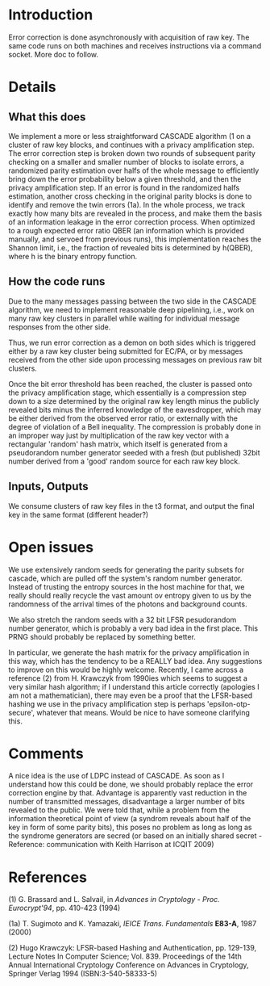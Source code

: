 # Introduction #

Error correction is done asynchronously with acquisition of raw key. The same code runs on both machines and receives instructions via a command socket.  More doc to follow.


# Details #
## What this does ##
We implement a more or less straightforward CASCADE algorithm (1 on a cluster of raw key blocks, and continues with a privacy amplification step. The error correction step is broken down two rounds of subsequent parity checking on a smaller and smaller number of blocks to isolate errors, a randomized parity estimation over halfs of the whole message to efficiently bring down the error probability below a given threshold, and then the privacy amplification step. If an error is found in the randomized halfs estimation, another cross checking in the original parity blocks is done to identify and remove the twin errors (1a).
In the whole process, we track exactly how many bits are revealed in the process, and make them the basis of an information leakage in the error correction process. When optimized to a rough expected error ratio QBER (an information which is provided manually, and servoed from previous runs), this implementation reaches the Shannon limit, i.e., the fraction of revealed bits is determined by h(QBER), where h is the binary entropy function.

## How the code runs ##
Due to the many messages passing between the two side in the CASCADE algorithm, we need to implement reasonable deep pipelining, i.e., work on many raw key clusters in parallel while waiting for individual message responses from the other side.

Thus, we run error correction as a demon on both sides which is triggered either by a raw key cluster being submitted for EC/PA, or by messages received from the other side upon processing messages on previous raw bit clusters.

Once the bit error threshold has been reached, the cluster is passed onto the privacy amplification stage, which essentially is a compression step down to a size determined by the original raw key length minus the publicly revealed bits minus the inferred knowledge of the eavesdropper, which may be either derived from the observed error ratio, or externally with the degree of violation of a Bell inequality. The compression is probably done in an improper way just by multiplication of the raw key vector with a rectangular 'random' hash matrix, which itself is generated from a pseudorandom number generator seeded with a fresh (but published) 32bit number derived from a 'good' random source for each raw key block.

## Inputs, Outputs ##
We consume clusters of raw key files in the t3 format, and output the final key in the same format (different header?)

# Open issues #
We use extensively random seeds for generating the parity subsets for cascade, which are pulled off the system's random number generator. Instead of trusting the entropy sources in the host machine for that, we really should really recycle the vast amount ov entropy given to us by the randomness of the arrival times of the photons and background counts.

We also stretch the random seeds with a 32 bit LFSR pesudorandom number generator, which is probably a very bad idea in the first place. This PRNG should probably be replaced by something better.

In particular, we generate the hash matrix for the privacy amplification in this way, which has the tendency to be a REALLY bad idea. Any suggestions to improve on this would be highly welcome. Recently, I came across a reference (2) from H. Krawczyk from 1990ies which seems to suggest a very similar hash algorithm; if I understand this article correctly (apologies I am not a mathematician), there may even be a proof that the LFSR-based hashing we use in the privacy amplification step is perhaps 'epsilon-otp-secure', whatever that means. Would be nice to have someone clarifying this.

# Comments #
A nice idea is the use of LDPC instead of CASCADE. As soon as I understand how this could be done, we should probably replace the error correction engine by that. Advantage is apparently vast reduction in the number of transmitted messages, disadvantage a larger number of bits revealed to the public. We were told that, while a problem from the information theoretical point of view (a syndrom reveals about half of the key in form of some parity bits), this poses no problem as long as long as the syndrome generators are secred (or based on an initially shared secret - Reference: communication with Keith Harrison at ICQIT 2009)

# References #
(1)  G. Brassard and L. Salvail, in _Advances in Cryptology - Proc.
Eurocrypt'94_, pp. 410-423 (1994)

(1a) T. Sugimoto and K. Yamazaki, _IEICE Trans. Fundamentals_ **E83-A**, 1987 (2000)

(2) Hugo Krawczyk: LFSR-based Hashing and Authentication, pp. 129-139,  Lecture Notes In Computer Science; Vol. 839. Proceedings of the 14th Annual International Cryptology Conference on Advances in Cryptology, Springer Verlag 1994 (ISBN:3-540-58333-5)